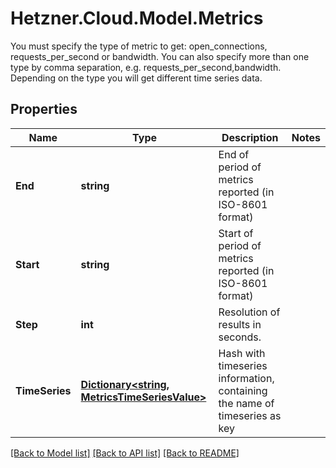 # Hetzner.Cloud.Model.Metrics
You must specify the type of metric to get: open_connections, requests_per_second or bandwidth. You can also specify more than one type by comma separation, e.g. requests_per_second,bandwidth. Depending on the type you will get different time series data.

## Properties

Name | Type | Description | Notes
------------ | ------------- | ------------- | -------------
**End** | **string** | End of period of metrics reported (in ISO-8601 format) | 
**Start** | **string** | Start of period of metrics reported (in ISO-8601 format) | 
**Step** | **int** | Resolution of results in seconds. | 
**TimeSeries** | [**Dictionary&lt;string, MetricsTimeSeriesValue&gt;**](MetricsTimeSeriesValue.md) | Hash with timeseries information, containing the name of timeseries as key | 

[[Back to Model list]](../../README.md#documentation-for-models) [[Back to API list]](../../README.md#documentation-for-api-endpoints) [[Back to README]](../../README.md)

